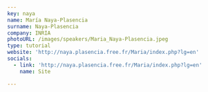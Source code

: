 ```yaml
---
key: naya
name: María Naya-Plasencia
surname: Naya-Plasencia
company: INRIA
photoURL: /images/speakers/Maria_Naya-Plasencia.jpeg
type: tutorial
website: 'http://naya.plasencia.free.fr/Maria/index.php?lg=en'
socials:
  - link: 'http://naya.plasencia.free.fr/Maria/index.php?lg=en'
    name: Site

---
```

